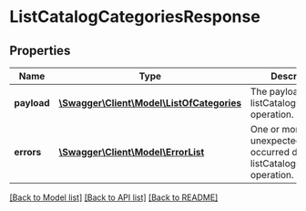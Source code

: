 # ListCatalogCategoriesResponse

## Properties
Name | Type | Description | Notes
------------ | ------------- | ------------- | -------------
**payload** | [**\Swagger\Client\Model\ListOfCategories**](ListOfCategories.md) | The payload for the listCatalogCategories operation. | [optional] 
**errors** | [**\Swagger\Client\Model\ErrorList**](ErrorList.md) | One or more unexpected errors occurred during the listCatalogCategories operation. | [optional] 

[[Back to Model list]](../README.md#documentation-for-models) [[Back to API list]](../README.md#documentation-for-api-endpoints) [[Back to README]](../README.md)


